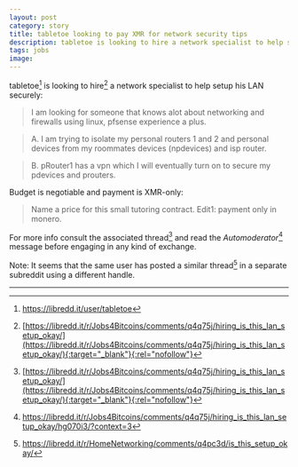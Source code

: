 ```yaml
---
layout: post
category: story
title: tabletoe looking to pay XMR for network security tips
description: tabletoe is looking to hire a network specialist to help setup his LAN securely.
tags: jobs
image: 
---
```


tabletoe[^1] is looking to hire[^2] a network specialist to help setup his LAN securely:

> I am looking for someone that knows alot about networking and firewalls using linux, pfsense experience a plus.

> A. I am trying to isolate my personal routers 1 and 2 and personal devices from my roommates devices (npdevices) and isp router. 

> B. pRouter1 has a vpn which I will eventually turn on to secure my pdevices and prouters. 

Budget is negotiable and payment is XMR-only:

> Name a price for this small tutoring contract. Edit1: payment only in monero.

For more info consult the associated thread[^2] and read the *Automoderator*[^3] message before engaging in any kind of exchange.

Note: It seems that the same user has posted a similar thread[^4] in a separate subreddit using a different handle.


---

[^1]: https://libredd.it/user/tabletoe
[^2]: [https://libredd.it/r/Jobs4Bitcoins/comments/q4q75j/hiring_is_this_lan_setup_okay/](https://libredd.it/r/Jobs4Bitcoins/comments/q4q75j/hiring_is_this_lan_setup_okay/){:target="_blank"}{:rel="nofollow"}
[^3]: https://libredd.it/r/Jobs4Bitcoins/comments/q4q75j/hiring_is_this_lan_setup_okay/hg070i3/?context=3
[^4]: https://libredd.it/r/HomeNetworking/comments/q4pc3d/is_this_setup_okay/
